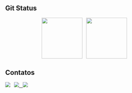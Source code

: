 
## Git Status
<div align="center" href="https://github.com/idiotmoose">
    <img loading="lazy" height="130em" src="https://github-readme-stats.vercel.app/api?username=idiotmoose&show_icons=true&theme=tokyonight&count_private=true"/>
    &nbsp;
    <img loading="lazy" height="130em" src="https://github-readme-stats.vercel.app/api/top-langs/?username=idiotmoose&hide_progress=true&theme=tokyonight"/>    
</div>

## Contatos
<div>
    <a HREF="https://www.instagram.com/idiotmoosee" alvo="_em branco"><img Src="https://img.shields.io/badge/-Instagram-%23E4405F?style=for-the-badge&logo=instagram&logoColor=white" alvo="_em branco"></a>
    &nbsp;
    <a HREF="https:://www.linkedin.com/in/giovanna-sumaiyah-97b028210" alvo="_em branco"><img Src="https://img.shields.io/badge/-LinkedIn-%230077B5?style=for-the-badge&logo=linkedin&logoColor=white" alvo="_em branco">
    &nbsp;
    <a HREF="mailto:sumaiyahgiovanna@gmail.com"><img Src="https://img.shields.io/badge/-Gmail-%23333?style=for-the-badge&logo=gmail&logoColor=white" alvo="_em branco"></a>
</div>
